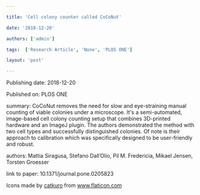 ---
title: 'Cell colony counter called CoCoNut'
date: '2018-12-20'
authors: ['admin']
tags:  ['Research Article', 'None', 'PLOS ONE']
layout: 'post'
---
Publishing date: 2018-12-20

Published on: PLOS ONE

summary: CoCoNut removes the need for slow and eye-straining manual counting of viable colonies under a microscope. It's a semi-automated, image-based cell colony counting setup that combines 3D-printed hardware and an ImageJ plugin. The authors demonstrated the method with two cell types and successfully distinguished colonies. Of note is their approach to calibration which was specifically designed to be user-friendly and robust.

authors: Mattia Siragusa, Stefano Dall’Olio, Pil M. Fredericia, Mikael Jensen, Torsten Groesser

link to paper: 10.1371/journal.pone.0205823

Icons made by <a href="https://www.flaticon.com/free-icon/bookshelves_3576884" title="catkuro">catkuro</a> from <a href="https://www.flaticon.com/" title="Flaticon"> www.flaticon.com</a>